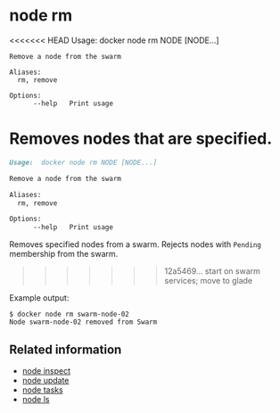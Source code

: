 <!--[metadata]>
+++
title = "node rm"
description = "The node rm command description and usage"
keywords = ["node, remove"]
advisory = "rc"
[menu.main]
parent = "smn_cli"
+++
<![end-metadata]-->

# node rm

<<<<<<< HEAD
	Usage:	docker node rm NODE [NODE...]

	Remove a node from the swarm

	Aliases:
	  rm, remove

	Options:
	      --help   Print usage

Removes nodes that are specified. 
=======
```markdown
Usage:  docker node rm NODE [NODE...]

Remove a node from the swarm

Aliases:
  rm, remove

Options:
      --help   Print usage
```

Removes specified nodes from a swarm. Rejects nodes with `Pending`
membership from the swarm.

>>>>>>> 12a5469... start on swarm services; move to glade

Example output:

    $ docker node rm swarm-node-02
    Node swarm-node-02 removed from Swarm


## Related information

* [node inspect](node_inspect.md)
* [node update](node_update.md)
* [node tasks](node_tasks.md)
* [node ls](node_ls.md)
